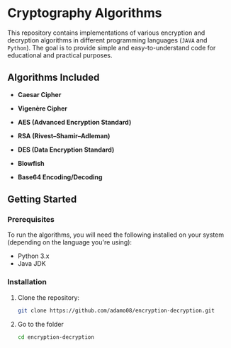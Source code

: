 # Cryptography Algorithms

This repository contains implementations of various encryption and decryption algorithms in different programming languages (```JAVA``` and ```Python```). The goal is to provide simple and easy-to-understand code for educational and practical purposes.

## Algorithms Included

- **Caesar Cipher**
- **Vigenère Cipher**
- **AES (Advanced Encryption Standard)**
- **RSA (Rivest–Shamir–Adleman)**
- **DES (Data Encryption Standard)**
- **Blowfish**

- **Base64 Encoding/Decoding**

## Getting Started

### Prerequisites

To run the algorithms, you will need the following installed on your system (depending on the language you're using):
- Python 3.x
- Java JDK


### Installation

1. Clone the repository:
   ```bash
   git clone https://github.com/adamo08/encryption-decryption.git
2. Go to the folder
   ```bash
   cd encryption-decryption
   

